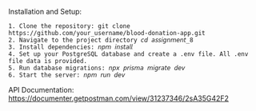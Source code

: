 Installation and Setup:

    1. Clone the repository: git clone https://github.com/your_username/blood-donation-app.git
    2. Navigate to the project directory 𝘤𝘥 𝘢𝘴𝘴𝘪𝘨𝘯𝘮𝘦𝘯𝘵_8
    3. Install dependencies: 𝘯𝘱𝘮 𝘪𝘯𝘴𝘵𝘢𝘭𝘭
    4. Set up your PostgreSQL database and create a .env file. All .env file data is provided.
    5. Run database migrations: 𝘯𝘱𝘹 𝘱𝘳𝘪𝘴𝘮𝘢 𝘮𝘪𝘨𝘳𝘢𝘵𝘦 𝘥𝘦𝘷
    6. Start the server: 𝘯𝘱𝘮 𝘳𝘶𝘯 𝘥𝘦𝘷

API Documentation: https://documenter.getpostman.com/view/31237346/2sA35G42F2


